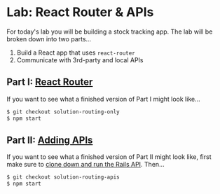# Lab: React Router & APIs

For today's lab you will be building a stock tracking app. The lab will be broken down into two parts...
  1. Build a React app that uses `react-router`
  2. Communicate with 3rd-party and local APIs

## Part I: [React Router](part-i.md)

If you want to see what a finished version of Part I might look like...

```bash
$ git checkout solution-routing-only
$ npm start
```

## Part II: [Adding APIs](part-ii.md)

If you want to see what a finished version of Part II might look like, first make sure to [clone down and run the Rails API](https://github.com/ga-wdi-exercises/react-router-lab-api). Then...

```bash
$ git checkout solution-routing-apis
$ npm start
```

